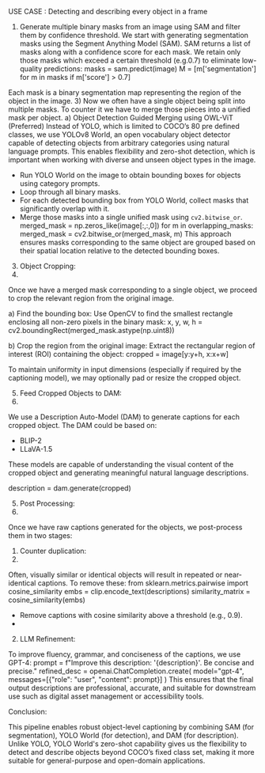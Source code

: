 USE CASE : Detecting and describing every object in a frame

1) Generate multiple binary masks from an image using SAM and filter them by
confidence threshold.
We start with generating segmentation masks using the Segment Anything Model (SAM).
SAM returns a list of masks along with a confidence score for each mask. We retain only
those masks which exceed a certain threshold (e.g.0.7) to eliminate low-quality predictions:
masks = sam.predict(image)
M = [m[&#39;segmentation&#39;] for m in masks if m[&#39;score&#39;] &gt; 0.7]

Each mask is a binary segmentation map representing the region of the object in the image.
3) Now we often have a single object being split into multiple masks. To counter it we have
to merge those pieces into a unified mask per object.
a) Object Detection Guided Merging using OWL-ViT (Preferred)
Instead of YOLO, which is limited to COCO’s 80 pre defined classes, we use YOLOv8 World, an
open vocabulary object detector capable of detecting objects from arbitrary categories
using natural language prompts. This enables flexibility and zero-shot detection, which is
important when working with diverse and unseen object types in the image.
- Run YOLO World on the image to obtain bounding boxes for objects using category prompts.
- Loop through all binary masks.
- For each detected bounding box from YOLO World, collect masks that significantly overlap
with it.
- Merge those masks into a single unified mask using `cv2.bitwise_or`.
merged_mask = np.zeros_like(image[:,:,0])
for m in overlapping_masks:
merged_mask = cv2.bitwise_or(merged_mask, m)
This approach ensures masks corresponding to the same object are grouped based on their
spatial location relative to the detected bounding boxes.

3) Object Cropping:
4) 
Once we have a merged mask corresponding to a single object, we proceed to crop the
relevant region from the original image.

a) Find the bounding box:
Use OpenCV to find the smallest rectangle enclosing all non-zero pixels in the binary mask:
x, y, w, h = cv2.boundingRect(merged_mask.astype(np.uint8))

b) Crop the region from the original image:
Extract the rectangular region of interest (ROI) containing the object:
cropped = image[y:y+h, x:x+w]

To maintain uniformity in input dimensions (especially if required by the captioning
model), we may optionally pad or resize the cropped object.

5) Feed Cropped Objects to DAM:
6) 
We use a Description Auto-Model (DAM) to generate captions for each cropped object. The
DAM could be based on:
- BLIP-2
- LLaVA-1.5

These models are capable of understanding the visual content of the cropped object and
generating meaningful natural language descriptions.

description = dam.generate(cropped)

5) Post Processing:
6) 
Once we have raw captions generated for the objects, we post-process them in two stages:

1) Counter duplication:
2) 
Often, visually similar or identical objects will result in repeated or near-identical captions.
To remove these:
from sklearn.metrics.pairwise import cosine_similarity
embs = clip.encode_text(descriptions)
similarity_matrix = cosine_similarity(embs)
- Remove captions with cosine similarity above a threshold (e.g., 0.9).
- 
2) LLM Refinement:
  
To improve fluency, grammar, and conciseness of the captions, we use GPT-4:
prompt = f&quot;Improve this description: &#39;{description}&#39;. Be concise and precise.&quot;
refined_desc = openai.ChatCompletion.create(
model=&quot;gpt-4&quot;,
messages=[{&quot;role&quot;: &quot;user&quot;, &quot;content&quot;: prompt}]
)
This ensures that the final output descriptions are professional, accurate, and suitable for
downstream use such as digital asset management or accessibility tools.

Conclusion:

This pipeline enables robust object-level captioning by combining SAM (for segmentation),
YOLO World (for detection), and DAM (for description). Unlike YOLO, YOLO World's zero-shot
capability gives us the flexibility to detect and describe objects beyond COCO’s fixed class
set, making it more suitable for general-purpose and open-domain applications.


